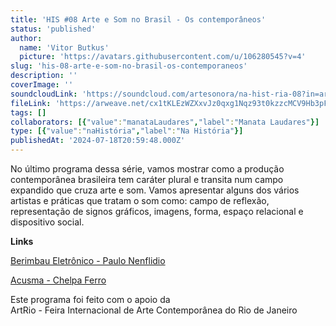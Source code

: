 ```yaml
---
title: 'HIS #08 Arte e Som no Brasil - Os contemporâneos'
status: 'published'
author:
  name: 'Vitor Butkus'
  picture: 'https://avatars.githubusercontent.com/u/106280545?v=4'
slug: 'his-08-arte-e-som-no-brasil-os-contemporaneos'
description: ''
coverImage: ''
soundcloudLink: 'https://soundcloud.com/artesonora/na-hist-ria-08?in=artesonora/sets/nahistoria'
fileLink: 'https://arweave.net/cx1tKLEzWZXxvJz0qxg1Nqz93t0kzzcMCV9Hb3pFiro'
tags: []
collaborators: [{"value":"manataLaudares","label":"Manata Laudares"}]
type: [{"value":"naHistória","label":"Na História"}]
publishedAt: '2024-07-18T20:59:48.000Z'
---
```


No último programa dessa série, vamos mostrar como a produção contemporânea brasileira tem caráter plural e transita num campo expandido que cruza arte e som. Vamos apresentar alguns dos vários artistas e práticas que tratam o som como: campo de reflexão, representação de signos gráficos, imagens, forma, espaço relacional e dispositivo social.

**Links**

[‪Berimbau Eletrônico - Paulo Nenflidio](https://www.youtube.com/watch?v=lYVhn2qbm%E2%80%A6ex=5&feature=plcp)

[‪Acusma - Chelpa Ferro](https://www.youtube.com/watch?v=mDyo8CoP7v0)

Este programa foi feito com o apoio da\
ArtRio - Feira Internacional de Arte Contemporânea do Rio de Janeiro